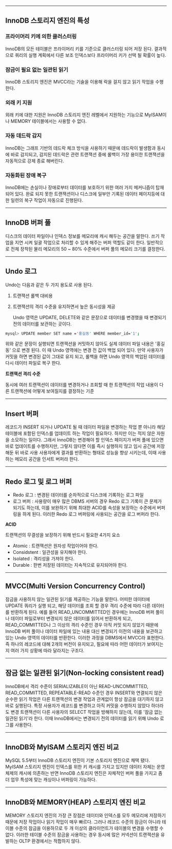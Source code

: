 ------



## InnoDB 스토리지 엔진의 특성

### 프라이머리 키에 의한 클러스터링

InnoDB의 모든 테이블은 프라이머리 키를 기준으로 클러스터링 되어 저장 된다. 결과적으로 쿼리의 실행 계획에서 다른 보조 인덱스보다 프라이머리 키가 선택 될 확률이 높다.



### 잠금이 필요 없는 일관된 읽기

InnoDB 스토리지 엔진은 MVCC라는 기술을 이용해 락을 걸지 않고 읽기 작업을 수행한다.



### 외래 키 지원

외래 키에 대한 지원은 InnoDB 스토리지 엔진 레벨에서 지원하는 기능으로 MyISAM이나 MEMORY 테이블에서는 사용할 수 없다.



### 자동 데드락 감지

InnoDB는 그래프 기반의 데드락 체크 방식을 사용하기 때문에 데드락이 발생함과 동시에 바로 감지되고, 감지된 데드락은 관련 트랜잭션 중에 롤백이 가장 용이한 트랜잭션을 자동적으로 강제 종료 해버린다.



### 자동화된 장애 복구

InnoDB에는 손실이나 장애로부터 데이터를 보호하기 위한 여러 가지 메커니즘이 탑재 되어 있다. 완료 되지 못한 트랜잭션이나 디스크에 일부만 기록된 데이터 페이지등에 대한 일련의 복구 작업이 자동으로 진행된다.



---



## InnoDB 버퍼 풀

디스크의 데이터 파일이나 인덱스 정보를 메모리에 캐시 해두는 공간을 말한다. 쓰기 작업을 지연 시켜 일괄 작업으로 처리할 수 있게 해주는 버퍼 역할도 같이 한다. 일반적으로 전체 장착된 물리 메모리의 50 ~ 80% 수준에서 버퍼 풀의 메모리 크기를 결정한다.



---



## Undo 로그

Undo는 다음과 같은 두 가지 용도로 사용 된다.

1. 트랜잭션 롤백 대비용

2. 트랜잭션의 격리 수준을 유지하면서 높은 동시성을 제공

   Undo 영역은 UPDATE, DELETE와 같은 문장으로 데이터를 변경했을 때 변경되기 전의 데이터를 보관하는 곳이다.

```bash
mysql> UPDATE member SET name ='홍길동' WHERE member_id='1';
```

위와 같은 문장이 실행되면 트랜잭션을 커밋하지 않아도 실제 데이터 파일 내용은 '홍길동' 으로 변경 된다. 이 때 Undo 영역에는 변경 전 값이 백업 되어 있다. 만약 사용자가 커밋을 하면 변경된 값이 그대로 유지 되고, 롤백을 하면 Undo 영역의 백업된 데이터를 다시 데이터 파일로 복구 한다.



**트랜잭션 격리 수준**

동시에 여러 트랜잭션이 데이터를 변경하거나 조회할 때 한 트랜잭션의 작업 내용이 다른 트랜잭션에 어떻게 보여질지를 결정하는 기준



---



## Insert 버퍼

레코드가 INSERT 되거나 UPDATE 될 때 데이터 파일을 변경하는 작업 뿐 아니라 해당 테이블에 포함된 인덱스를 업데이트 하는 작업이 필요하다. 하지만 이는 적지 않은 자원을 소모하는 일이다. 그래서 InnoDB는 변경해야 할 인덱스 페이지가 버퍼 풀에 있으면 바로 업데이트를 수행하지만, 그렇지 않다면 이를 즉시 실행하지 않고 임시 공간에 저장해둔 뒤 바로 사용 사용자에게 결과를 반환하는 형태로 성능을 향상 시키는데, 이때 사용하는 메모리 공간을 인서트 버퍼라 한다.



---



## Redo 로그 및 로그 버퍼

- Redo 로그 : 변경된 데이터를 순차적으로 디스크에 기록하는 로그 파일
- 로그 버퍼 : 사용량이 매우 많은 DBMS 서버의 경우 Redo 로그 기록이 큰 문제가 되기도 하는데, 이를 보완하기 위해 최대한 ACID를 속성을 보장하는 수준에서 버퍼링을 하게 된다. 이러한 Redo 로그 버퍼링에 사용되는 공간을 로그 버퍼라 한다.



**ACID**

트랜잭션의 무결성을 보장하기 위해 반드시 필요한 4가지 요소

- Atomic : 트랜잭션은 원자성 작업이어야 한다.
- Considstent : 일관성을 유지해야 한다.
- Isolated : 격리성을 가져야 한다.
- Durable : 한번 저장된 데이터는 지속적으로 유지되어야 한다.



---



## MVCC(Multi Version Concurrency Control)

잠금을 사용하지 않는 일관된 읽기를 제공하는 기능을 말한다. 어떠한 데이터에 UPDATE 쿼리가 실행 되고, 해당 데이터를 조회 할 경우 격리 수준에 따라 다른 데이터를 반환하게 된다. 예를 들어 READ_UNCOMMITTED인 경우에는 InnoDB 버퍼 풀이나 데이터 파일로부터 변경되지 않은 데이터를 읽어서 반환하게 되고, READ_COMMITTED나 그 이상의 격리 수준인 경우 아직 커밋 되지 않았기 때문에 InnoDB 버퍼 풀이나 데이터 파일에 있는 내용 대신 변경되기 이전의 내용을 보관하고 있는 Undo 영역의 데이터를 반환한다. 이러한 과정을 DBMS에서 MVCC라 표현한다. 즉 하나의 레코드에 대해 2개의 버전이 유지되고, 필요에 따라 어떤 데이터가 보여지는지 여러  가지 상황에 따라 달라지는 구조다.



---



## 잠금 없는 일관된 읽기(Non-locking consistent read)

InnoDB에서 격리 수준이 SERIALIZABLE이 아닌 READ-UNCOMMITTED, READ_COMMITTED, REPEATABLE-READ 수준인 경우 INSERT와 연결되지 않은 순수한 읽기 작업은 다른 트랜잭션의 변경 작업과 관계없이 항상 잠금을 대기하지 않고 바로 실행된다. 특정 사용자가 레코드를 변경하고 아직 커밋을 수행하지 않았다 하더라도 변경 트랜잭션이 다른 사용자의 SELECT 작업을 방해하지 않는데, 이를 '잠금 없는 일관된 읽기'라 한다. 이때 InnoDB에서는 변경되기 전의 데이터를 읽기 위해 Undo 로그를 사용한다.



---



## InnoDB와 MyISAM 스토리지 엔진 비교

MySQL 5.5부터 InnoDB 스토리지 엔진이 기본 스토리지 엔진으로 채택 됐다. MyISAM 스토리지 엔진이 인덱스를 위한 키 캐시를 가지고 있지만 데이터 자체는 운영체제의 캐시에 의존하는 반면 InnoDB 스토리지 엔진은 자체적인 버퍼 풀을 가지고 좀 더 업무 특성에 맞는 캐싱이나 버퍼링이 가능하다.



---



## InnoDB와 MEMORY(HEAP) 스토리지 엔진 비교

MEMORY 스토리지 엔진의 가장 큰 장점은 데이터와 인덱스를 모두 메모리에 저장하기 때문에 저장 작업이나 읽기 작업이 매우 빠르다. 그러나 레코드 수준의 잠금이 아니라 테이블 수준의 잠금을 이용하므로 두 개 이상의 클라이언트가 테이블의 변경을 수행할 수 없다. 이러한 테이블 수준의 잠금을 사용하는 경우 동시에 많은 커넥션이 트랜잭션을 유발하는 OLTP 환경에서는 적합하지 않다.
